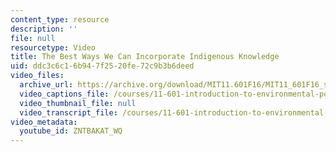 ```yaml
---
content_type: resource
description: ''
file: null
resourcetype: Video
title: The Best Ways We Can Incorporate Indigenous Knowledge
uid: ddc3c6c1-6b94-7f25-20fe-72c9b3b6deed
video_files:
  archive_url: https://archive.org/download/MIT11.601F16/MIT11_601F16_s07_300k.mp4
  video_captions_file: /courses/11-601-introduction-to-environmental-policy-and-planning-fall-2016/85c253f7552a59bd891e38ebf8f6d3dc_ZNTBAKAT_WQ.vtt
  video_thumbnail_file: null
  video_transcript_file: /courses/11-601-introduction-to-environmental-policy-and-planning-fall-2016/944ffcd4169cab852b7ee84db6f088ad_ZNTBAKAT_WQ.pdf
video_metadata:
  youtube_id: ZNTBAKAT_WQ
---
```

